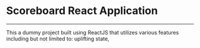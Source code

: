 # Scoreboard React Application
<hr/>
This a dummy project built using ReactJS that utilizes various features including but not limited to: uplifting state, 
